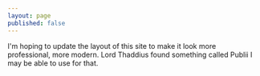 ```yaml
---
layout: page
published: false
---
```


<p>I'm hoping to update the layout of this site to make it look more professional, more modern. Lord Thaddius found something called Publii I may be able to use for that.</p>
